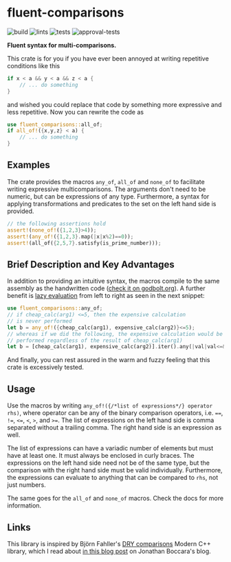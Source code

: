 # fluent-comparisons
![build](https://github.com/geo-ant/fluent-comparisons/workflows/build/badge.svg?branch=main)
![lints](https://github.com/geo-ant/fluent-comparisons/workflows/lints/badge.svg?branch=main)
![tests](https://github.com/geo-ant/fluent-comparisons/workflows/tests/badge.svg?branch=main)
![approval-tests](https://github.com/geo-ant/fluent-comparisons/workflows/approval-tests/badge.svg?branch=main)

**Fluent syntax for multi-comparisons.**

This crate is for you if you have ever been annoyed at writing repetitive conditions like this
```rust
if x < a && y < a && z < a {
    // ... do something
}
```
and wished you could replace that code by something more expressive and less repetitive. Now you can rewrite the code as
```rust
use fluent_comparisons::all_of;
if all_of!({x,y,z} < a) {
    // ... do something
}
```

## Examples
The crate provides the macros `any_of`, `all_of` and `none_of` to facilitate writing expressive multicomparisons. The arguments
don't need to be numeric, but can be expressions of any type. Furthermore, a syntax for applying transformations and predicates to the set
on the left hand side is provided.
```rust
// the following assertions hold
assert!(none_of!({1,2,3}>4));
assert!(any_of!({1,2,3}.map(|x|x%2)==0));
assert!(all_of({2,5,7}.satisfy(is_prime_number)));
```

## Brief Description and Key Advantages
In addition to providing an intuitive syntax, the macros compile to the same assembly as 
the handwritten code ([check it on godbolt.org](https://godbolt.org/z/M3494a6Mc)). 
A further benefit is [lazy evaluation](https://doc.rust-lang.org/reference/expressions/operator-expr.html#lazy-boolean-operators) from
left to right as seen in the next snippet:
```rust
use fluent_comparisons::any_of;
// if cheap_calc(arg1) <=5, then the expensive calculation
// is never performed
let b = any_of!({cheap_calc(arg1), expensive_calc(arg2)}<=5);
// whereas if we did the following, the expensive calculation would be
// performed regardless of the result of cheap_calc(arg1)
let b = [cheap_calc(arg1), expensive_calc(arg2)].iter().any(|val|val<=&5);
```

And finally, you can rest assured in the warm and fuzzy feeling that this crate is excessively tested.

## Usage

Use the macros by writing `any_of!({/*list of expressions*/} operator rhs)`, 
where operator can be any of the binary comparison operators, 
i.e. `==`, `!=`, `<=`, `<`, `>`, and `>=`. The list of expressions on the left hand side 
is comma separated without a trailing comma. The right hand side is an expression as well.

The list of expressions can have a variadic number of elements but must have at least one.
It must always be enclosed in curly braces. The expressions on the left hand side need not be 
of the same type, but the comparison with the right hand side must be valid individually. 
Furthermore, the expressions can evaluate to anything that can be compared to `rhs`, not just numbers. 

The same goes for the `all_of` and `none_of` macros. Check the docs for more information.

## Links

This library is inspired by Björn Fahller's [DRY comparisons](https://github.com/rollbear/dry-comparisons) Modern C++ library, which I read about [in this blog post](https://www.fluentcpp.com/2020/01/03/dry-comparisons-a-c-library-to-shorten-redundant-if-statements/) on Jonathan Boccara's blog.